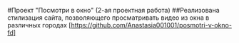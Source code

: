 #Проект "Посмотри в окно" (2-ая проектная работа)
##Реализована стилизация сайта, позволяющего просматривать видео из окна в различных городах
[https://github.com/Anastasia001001/posmotri-v-okno-fd]
